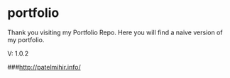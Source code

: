 # portfolio

Thank you visiting my Portfolio Repo. Here you will find a naive version of my portfolio.

V: 1.0.2

###http://patelmihir.info/
